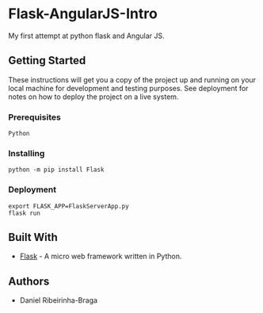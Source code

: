 # Flask-AngularJS-Intro

My first attempt at python flask and Angular JS.

## Getting Started

These instructions will get you a copy of the project up and running on your local machine for development and testing purposes. See deployment for notes on how to deploy the project on a live system.

### Prerequisites

```
Python
```

### Installing

```
python -m pip install Flask
```

### Deployment

```
export FLASK_APP=FlaskServerApp.py 
flask run
```

## Built With
* [Flask](http://flask.pocoo.org/) - A micro web framework written in Python.

## Authors
* Daniel Ribeirinha-Braga
